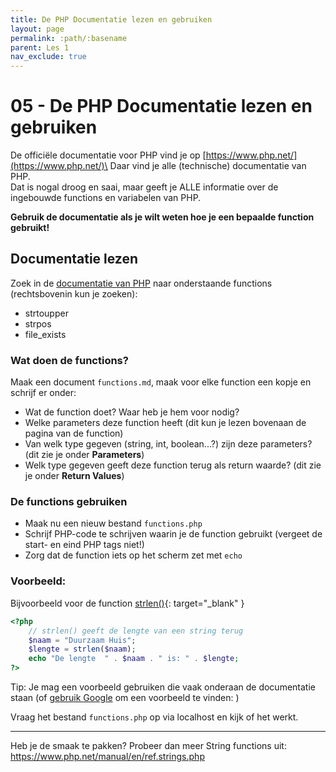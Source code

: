 ```yaml
---
title: De PHP Documentatie lezen en gebruiken
layout: page
permalink: :path/:basename
parent: Les 1
nav_exclude: true
---
```


# 05 - De PHP Documentatie lezen en gebruiken

De officiële documentatie voor PHP vind je op [https://www.php.net/](https://www.php.net/)\
Daar vind je alle (technische) documentatie van PHP.\
Dat is nogal droog en saai, maar geeft je ALLE informatie over de ingebouwde functions en variabelen van PHP.

**Gebruik de documentatie als je wilt weten hoe je een bepaalde function gebruikt!** 

## Documentatie lezen

Zoek in de [documentatie van PHP](https://www.php.net/manual/en/) naar onderstaande functions (rechtsbovenin kun je zoeken):

- strtoupper
- strpos
- file_exists

### Wat doen de functions?

Maak een document `functions.md`, maak voor elke function een kopje en schrijf er onder:

- Wat de function doet? Waar heb je hem voor nodig?
- Welke parameters deze function heeft (dit kun je lezen bovenaan de pagina van de function)
- Van welk type gegeven (string, int, boolean...?) zijn deze parameters? (dit zie je onder **Parameters**)
- Welk type gegeven geeft deze function terug als return waarde? (dit zie je onder **Return Values**)

### De functions gebruiken

- Maak nu een nieuw bestand `functions.php`
- Schrijf PHP-code te schrijven waarin je de function gebruikt (vergeet de start- en eind PHP tags niet!)
- Zorg dat de function iets op het scherm zet met `echo`

### Voorbeeld:

Bijvoorbeeld voor de function [strlen()](https://www.php.net/manual/en/function.strlen.php){: target="_blank" }

```php
<?php
    // strlen() geeft de lengte van een string terug
    $naam = "Duurzaam Huis"; 
    $lengte = strlen($naam);
    echo "De lengte  " . $naam . " is: " . $lengte;
?>
```

Tip: Je mag een voorbeeld gebruiken die vaak onderaan de documentatie staan (of [gebruik Google](https://lmgtfy.app/?q=php+strpos+example) om een voorbeeld te vinden: )

Vraag het bestand `functions.php` op via localhost en kijk of het werkt.

---

Heb je de smaak te pakken?
Probeer dan meer String functions uit: https://www.php.net/manual/en/ref.strings.php



